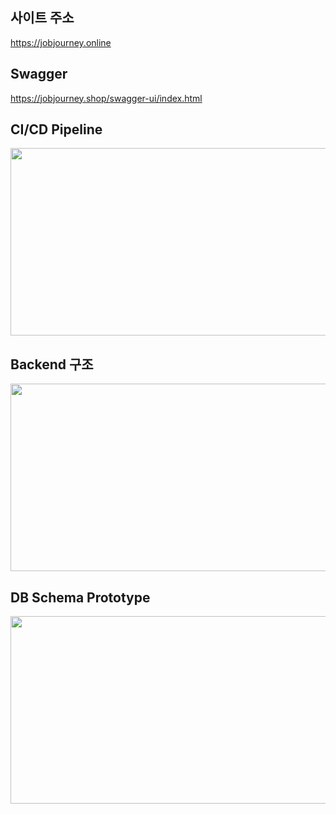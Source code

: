 ## 사이트 주소
https://jobjourney.online


## Swagger
https://jobjourney.shop/swagger-ui/index.html


## CI/CD Pipeline
<img src="https://github.com/syh24/interview/assets/64251594/d425ac7c-a94f-4e44-82d4-a006707f8c7d" width="600" height="300">


## Backend 구조
<img src="https://github.com/syh24/interview/assets/64251594/907470a2-ae74-4cb7-b49d-a9281e7f2045" width="600" height="300">


## DB Schema Prototype
<img src="https://github.com/syh24/interview/assets/64251594/a189caef-43c1-473f-b250-4da0a1542a5a" width="600" height="300">
